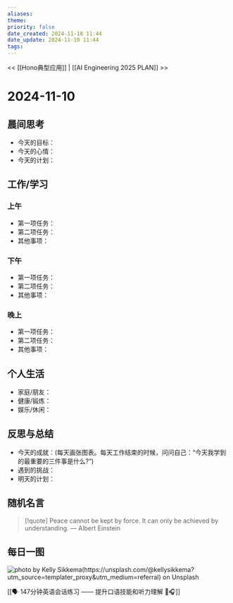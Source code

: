 ```yaml
---
aliases: 
theme: 
priority: false
date_created: 2024-11-10 11:44
date_update: 2024-11-10 11:44
tags:
---
```


<< [[Hono典型应用]] | [[AI Engineering 2025 PLAN]] >>

# 2024-11-10


## 晨间思考
- 今天的目标：
- 今天的心情：
- 今天的计划：

## 工作/学习
### 上午
- 第一项任务：
- 第二项任务：
- 其他事项：

### 下午
- 第一项任务：
- 第二项任务：
- 其他事项：

### 晚上
- 第一项任务：
- 第二项任务：
- 其他事项：

## 个人生活
- 家庭/朋友：
- 健康/锻炼：
- 娱乐/休闲：

## 反思与总结
- 今天的成就：(每天画张图表。每天工作结束的时候，问问自己：“今天我学到的最重要的三件事是什么?”)
- 遇到的挑战：
- 明天的计划：

## 随机名言
> [!quote] Peace cannot be kept by force. It can only be achieved by understanding.
> — Albert Einstein

## 每日一图
![photo by Kelly Sikkema(https://unsplash.com/@kellysikkema?utm_source=templater_proxy&utm_medium=referral) on Unsplash](https://images.unsplash.com/photo-1730829807497-9c5b8c9c41c4?crop=entropy&cs=srgb&fm=jpg&ixid=M3w2NDU1OTF8MHwxfHJhbmRvbXx8fHx8fHx8fDE3MzEyMTAyNjJ8&ixlib=rb-4.0.3&q=85&w=800&h=600)


[[🗣️ 147分钟英语会话练习 —— 提升口语技能和听力理解 🌟🎧]]




